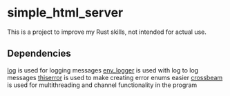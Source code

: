 # simple_html_server
This is a project to improve my Rust skills, not intended for actual use.
## Dependencies
[log](https://github.com/rust-lang/log) is used for logging messages
[env_logger](https://github.com/rust-cli/env_logger) is used with log to log messages
[thiserror](https://github.com/dtolnay/thiserror) is used to make creating error enums easier 
[crossbeam](https://github.com/crossbeam-rs/crossbeam) is used for multithreading and channel functionality in the program
